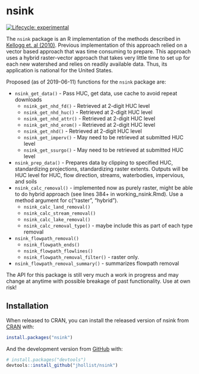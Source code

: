 
<!-- README.md is generated from README.Rmd. Please edit that file -->

# nsink

<!-- badges: start -->

[![Lifecycle:
experimental](https://img.shields.io/badge/lifecycle-experimental-orange.svg)](https://www.tidyverse.org/lifecycle/#experimental)
<!-- badges: end -->

The `nsink` package is an R implementation of the methods described in
[Kellogg et. al (2010)](https://doi.org/10.1016/j.ecoleng.2010.02.006).
Previous implementation of this approach relied on a vector based
approach that was time consuming to prepare. This approach uses a hybrid
raster-vector approach that takes very little time to set up for each
new watershed and relies on readily available data. Thus, its
application is national for the United States.

Proposed (as of 2019-06-11) functions for the `nsink` package are:

  - `nsink_get_data()` - Pass HUC, get data, use cache to avoid repeat
    downloads
      - `nsink_get_nhd_fd()` - Retrieved at 2-digit HUC level
      - `nsink_get_nhd_huc()` - Retrieved at 2-digit HUC level
      - `nsink_get_nhd_attr()` - Retrieved at 2-digit HUC level
      - `nsink_get_nhd_erom()` - Retrieved at 2-digit HUC level
      - `nsink_get_nhd()` - Retrieved at 2-digit HUC level
      - `nsink_get_imperv()` - May need to be retrieved at submitted HUC
        level
      - `nsink_get_ssurgo()` - May need to be retrieved at submitted HUC
        level
  - `nsink_prep_data()` - Prepares data by clipping to specified HUC,
    standardizing projections, standardizing raster extents. Outputs
    will be HUC level for HUC, flow direction, streams, waterbodies,
    impervious, and soils
  - `nsink_calc_removal()` - implemented now as purely raster, might be
    able to do hybrid approach (see lines 384+ in working\_nsink.Rmd).
    Use a method argument for c(“raster”, “hybrid”).
      - `nsink_calc_land_removal()`
      - `nsink_calc_stream_removal()`
      - `nsink_calc_lake_removal()`
      - `nsink_calc_removal_type()` - maybe include this as part of each
        type removal
  - `nsink_flowpath_removal()`
      - `nsink_flowpath_ends()`
      - `nsink_flowpath_flowlines()`
      - `nsink_flowpath_removal_filter()` - raster only.
  - `nsink_flowpath_removal_summary()` - summarizes flowpath removal

The API for this package is still very much a work in progress and may
change at anytime with possible breakage of past functionality. Use at
own risk\!

## Installation

When released to CRAN, you can install the released version of nsink
from [CRAN](https://CRAN.R-project.org) with:

``` r
install.packages("nsink")
```

And the development version from [GitHub](https://github.com/) with:

``` r
# install.packages("devtools")
devtools::install_github("jhollist/nsink")
```
